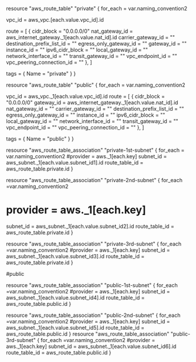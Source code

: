 resource "aws_route_table" "private" {
  for_each = var.naming_convention2


  vpc_id = aws_vpc.[each.value.vpc_id].id

  route = [
    {
      cidr_block                 = "0.0.0.0/0"
      nat_gateway_id             = aws_internet_gateway._1[each.value.nat_id].id
      carrier_gateway_id         = ""
      destination_prefix_list_id = ""
      egress_only_gateway_id     = ""
      gateway_id                 = ""
      instance_id                = ""
      ipv6_cidr_block            = ""
      local_gateway_id           = ""
      network_interface_id       = ""
      transit_gateway_id         = ""
      vpc_endpoint_id            = ""
      vpc_peering_connection_id  = ""
    },
  ]

  tags = {
    Name = "private"
  }
}

resource "aws_route_table" "public" {
  for_each = var.naming_convention2


  vpc_id = aws_vpc._1[each.value.vpc_id].id
  route = [
    {
      cidr_block                 = "0.0.0.0/0"
      gateway_id                 = aws_internet_gateway._1[each.value.nat_id].id
      nat_gateway_id             = ""
      carrier_gateway_id         = ""
      destination_prefix_list_id = ""
      egress_only_gateway_id     = ""
      instance_id                = ""
      ipv6_cidr_block            = ""
      local_gateway_id           = ""
      network_interface_id       = ""
      transit_gateway_id         = ""
      vpc_endpoint_id            = ""
      vpc_peering_connection_id  = ""
    },
  ]

  tags = {
    Name = "public"
  }
}

resource "aws_route_table_association" "private-1st-subnet" {
  for_each = var.naming_convention2 
  #provider = aws._1[each.key]
  subnet_id      = aws_subnet._1[each.value.subnet_id1].id
  route_table_id = aws_route_table.private.id
}

resource "aws_route_table_association" "private-2nd-subnet" {
   for_each =var.naming_convention2 
 # provider = aws._1[each.key] 
  subnet_id      = aws_subnet._1[each.value.subnet_id2].id
  route_table_id = aws_route_table.private.id
}

resource "aws_route_table_association" "private-3rd-subnet" {
   for_each =var.naming_convention2 
  #provider = aws._1[each.key] 
  subnet_id      = aws_subnet._1[each.value.subnet_id3].id
  route_table_id = aws_route_table.private.id
}

#public

resource "aws_route_table_association" "public-1st-subnet" {
   for_each =var.naming_convention2 
  #provider = aws._1[each.key] 
  subnet_id      = aws_subnet._1[each.value.subnet_id4].id
  route_table_id = aws_route_table.public.id
}

resource "aws_route_table_association" "public-2nd-subnet" {
   for_each =var.naming_convention2 
  #provider = aws._1[each.key] 
  subnet_id      = aws_subnet._1[each.value.subnet_id5].id
  route_table_id = aws_route_table.public.id
}
resource "aws_route_table_association" "public-3rd-subnet" {
   for_each =var.naming_convention2 
  #provider = aws._1[each.key] 
  subnet_id      = aws_subnet._1[each.value.subnet_id6].id
  route_table_id = aws_route_table.public.id
}